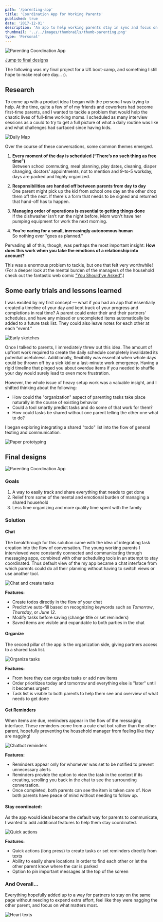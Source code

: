 ```yaml
---
path: '/parenting-app'
title: 'Coordination App for Working Parents'
published: true
date: '2017-12-01'
description: 'An app to help working parents stay in sync and focus on the essentials.'
thumbnail: '../../images/thumbnails/thumb-parenting.png'
type: 'Personal'
---
```


<div class="hero-image">

![Parenting Coordination App](../../images/thumbnails/thumb-parenting.png "Parenting Coordination App")

</div>

<p class="text-center"><a href="#final-p2" class="btn-jump">Jump to final designs</a></p>

<!-- <p style="text-align:center;">Coming soon</p> -->

The following was my final project for a UX boot-camp, and something I still hope to make real one day... :).

## Research

To come up with a product idea I began with the persona I was trying to help. At the time, quite a few of of my friends and coworkers had become first-time parents, and I wanted to tackle a problem that would help the chaotic lives of full-time working moms. I scheduled as many interview sessions as a could to try to get a full picture of what a daily routine was like and what challenges had surfaced since having kids.

<div class="image-wrapper max-400">

![Daily Map](../../images/parenting/day-mapping.jpg "Charting a day in the life... it got real busy.")

</div>

Over the course of these conversations, some common themes emerged.

1. **Every moment of the day is scheduled (“There’s no such thing as free time”)**
   <br/>Between school commuting, meal planning, play dates, cleaning, diaper changing, doctors' appointments, not to mention and 9-to-5 workday, days are packed and highly organized.

2. **Responsibilities are handed off between parents from day to day**
  <br/>One parent might pick up the kid from school one day an the other drop them off the next. If there's a form that needs to be signed and returned that hand-off has to happen.

3. **Managing order of operations is essential to getting things done**
  <br/>If the dishwasher isn't run the night before, Mom won't have her pumping equipment for work the next morning.

4. **You’re caring for a small, increasingly autonomous human**
  <br/>So nothing ever "goes as planned."

Pervading all of this, though, was perhaps the most important insight: **How does this work when you take the emotions of a relationship into account?**


This was a enormous problem to tackle, but one that felt very worthwhile! (For a deeper look at the mental burden of the managers of the household check out the fantastic web comic ["You Should've Asked"](https://english.emmaclit.com/2017/05/20/you-shouldve-asked/).)



## Some early trials and lessons learned

I was excited by my first concept — what if you had an app that essentially created a timeline of your day and kept track of your progress and completions in real time? A parent could enter their and their partners' schedules, and have any missed or uncompleted items automatically be added to a future task list. They could also leave notes for each other at each "event."

<div class="image-wrapper">

![Early sketches](../../images/parenting/parenting-sketches.png)

</div>

Once I talked to parents, I immediately threw out this idea. The amount of upfront work required to create the daily schedule completely invalidated its potential usefulness. Additionally, flexibility was essential when whole days could be thrown off by a sick kid or a last-minute work emergency. Having a rigid timeline that pinged you about overdue items if you needed to shuffle your day would surely lead to even more frustration. 




However, the whole issue of heavy setup work was a valuable insight, and I shifted thinking about the following:
  - How could the "organization" aspect of parenting tasks take place naturally in the course of existing behavior
  - Could a tool smartly predict tasks and do some of that work for them?
  - How could tasks be shared without one parent telling the other one what to do?


I began exploring integrating a shared "todo" list into the flow of general texting and communication.


<div class="image-wrapper">

![Paper prototyping](../../images/parenting/paper-prototyping.png "Some paper prototyping to explore interactions")

</div>



<h2 id="final-p2"> Final designs</h2>

![Parenting Coordination App](../../images/thumbnails/thumb-parenting.png "Parenting Coordination App")

### Goals

1. A way to easily track and share everything that needs to get done
2. Relief from some of the mental and emotional burden of managing a shared household
3. Less time organizing and more quality time spent with the family

### Solution

#### Chat

The breakthrough for this solution came with the idea of integrating task creation into the flow of conversation. The young working parents I interviewed were constantly connected and communicating through messaging apps, combined with other scheduling tools in an attempt to stay coordinated. Thus default view of the my app became a chat interface from which parents could do all their planning without having to switch views or use another tool. 

<div class="image-wrapper max-600">

![Chat and create tasks](../../images/parenting/uxd56-chat-create.gif "Chat and create tasks")

</div>

**Features:**
  - Create todos directly in the flow of your chat
  - Predictive auto-fill based on recognizing keywords such as _Tomorrow_, _Thursday_, or _June 12_.
  - Modify tasks before saving (change title or set reminders)
  - Saved items are visible and expandable to both parties in the chat

<!-- `vimeo: https://vimeo.com/354446411` -->

#### Organize

The second pillar of the app is the organization side, giving partners access to a shared task list.

<div class="image-wrapper max-600">

![Organize tasks](../../images/parenting/organize.png "Organize tasks")

</div>

**Features:**
  - From here they can organize tasks or add new items
  - Order prioritizes today and tomorrow and everything else is "later" until it becomes urgent
  - Task list is visible to both parents to help them see and overview of what needs to get done



#### Get Reminders

When items are due, reminders appear in the flow of the messaging interface. These reminders come from a cute chat bot rather than the other parent, hopefully preventing the household manager from feeling like they are nagging!

<div class="image-wrapper">

![Chatbot reminders](../../images/parenting/chatbot-remind-complete.gif "Chatbot reminders")

</div>


**Features:**
  - Reminders appear only for whomever was set to be notified to prevent unnecessary alerts
  - Reminders provide the option to view the task in the context if its creating, scrolling you back in the chat to see the surrounding conversation.
  - Once completed, both parents can see the item is taken care of. Now both parents have peace of mind without needing to follow up.


#### Stay coordinated:

As the app would ideal become the default way for parents to communicate, I wanted to add additional features to help them stay coordinated.

<div class="image-wrapper">

![Quick actions](../../images/parenting/quick-actions.png "Quick actions")

</div>

**Features:**
  - Quick actions (long press) to create tasks or set reminders directly from texts
  - Ability to easily share locations in order to find each other or let the other parent know where the car is parked
  - Option to pin important messages at the top of the screen


### And Overall... 

Everything hopefully added up to a way for partners to stay on the same page without needing to expend extra effort, feel like they were nagging the other parent, and focus on what matters most.

<div class="image-wrapper max-400">

![Heart texts](../../images/parenting/final-text.png "Heart texts")

</div>


